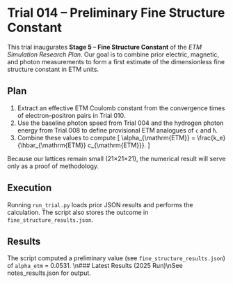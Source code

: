 # Trial 014 – Preliminary Fine Structure Constant

This trial inaugurates **Stage 5 – Fine Structure Constant** of the *ETM Simulation Research Plan*. Our goal is to combine prior electric, magnetic, and photon measurements to form a first estimate of the dimensionless fine structure constant in ETM units.

## Plan
1. Extract an effective ETM Coulomb constant from the convergence times of electron–positron pairs in Trial 010.
2. Use the baseline photon speed from Trial 004 and the hydrogen photon energy from Trial 008 to define provisional ETM analogues of `c` and `ħ`.
3. Combine these values to compute
   \[ \alpha_{\mathrm{ETM}} = \frac{k_e}{\hbar_{\mathrm{ETM}} c_{\mathrm{ETM}}}. \]

Because our lattices remain small (21×21×21), the numerical result will serve only as a proof of methodology.

## Execution
Running `run_trial.py` loads prior JSON results and performs the calculation. The script also stores the outcome in `fine_structure_results.json`.

## Results
The script computed a preliminary value (see `fine_structure_results.json`) of `alpha_etm` = 0.0531.
\n### Latest Results (2025 Run)\nSee notes_results.json for output.
